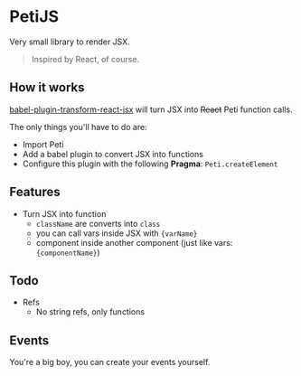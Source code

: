 # PetiJS

Very small library to render JSX.

> Inspired by React, of course.

## How it works

[babel-plugin-transform-react-jsx](https://babeljs.io/docs/en/babel-plugin-transform-react-jsx) will turn JSX into ~~React~~ Peti function calls.

The only things you'll have to do are:

- Import Peti
- Add a babel plugin to convert JSX into functions
- Configure this plugin with the following **Pragma**: `Peti.createElement`

## Features

- Turn JSX into function
  - `className` are converts into `class`
  - you can call vars inside JSX with `{varName}`
  - component inside another component (just like vars: `{componentName}`)

## Todo

- Refs
  - No string refs, only functions

## Events

You're a big boy, you can create your events yourself.
